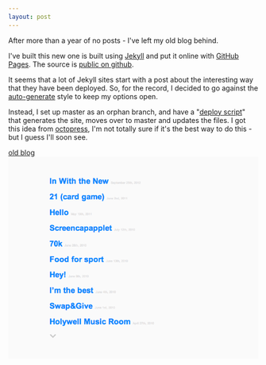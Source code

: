 ```yaml
---
layout: post
---
```


<p class="lead">After more than a year of no posts - I've left my old blog behind.</p>

I've built this new one is built using [Jekyll][jkl] and put it online with [GitHub Pages][gh-pages].  The source is [public on github][blog-src].

It seems that a lot of Jekyll sites start with a post about the interesting way that they have been deployed.  So, for the record, I decided to go against the [auto-generate][gh-pages-jkl] style to keep my options open.

Instead, I set up master as an orphan branch, and have a "[deploy script][deploy]" that generates the site, moves over to master and updates the files.  I got this idea from [octopress][octopress],  I'm not totally sure if it's the best way to do this - but I guess I'll soon see.

[old blog][bfoxall]
![Bfoxall.com](/img/bfoxall.png)


[bfoxall]: http://bfoxall.com
[jkl]: http://jekyllrb.com
[gh-pages]: http://pages.github.com
[gh-pages-jkl]: https://help.github.com/articles/using-jekyll-with-pages "Using Jekyll with Pages"
[blog-src]: https://github.com/benfoxall/benfoxall.github.com "this blog source code"
[deploy]: https://github.com/benfoxall/benfoxall.github.com/blob/master/deploy.sh "deploy bash script"
[octopress]: http://octopress.org